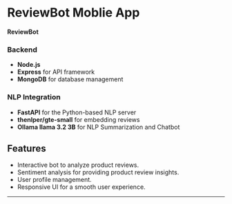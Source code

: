 # ReviewBot Moblie App

**ReviewBot**




### Backend
- **Node.js**
- **Express** for API framework
- **MongoDB** for database management

### NLP Integration
- **FastAPI** for the Python-based NLP server
- **thenlper/gte-small** for embedding reviews
- **Ollama llama 3.2 3B** for NLP Summarization and Chatbot


## Features

- Interactive bot to analyze product reviews.
- Sentiment analysis for providing product review insights.
- User profile management.
- Responsive UI for a smooth user experience.

---